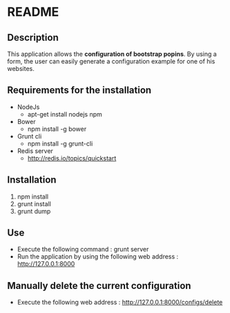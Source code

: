 README
======

Description
-----------

This application allows the **configuration of bootstrap popins**.
By using a form, the user can easily generate a configuration example for one of his websites.

Requirements for the installation
---------------------------------

- NodeJs
    * apt-get install nodejs npm
- Bower
    * npm install -g bower
- Grunt cli
    * npm install -g grunt-cli
- Redis server
    * http://redis.io/topics/quickstart

Installation
------------

1. npm install
2. grunt install
3. grunt dump

Use
---

- Execute the following command : grunt server
- Run the application by using the following web address : http://127.0.0.1:8000


Manually delete the current configuration
-----------------------------------------

- Execute the following web address : http://127.0.0.1:8000/configs/delete